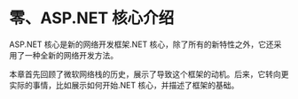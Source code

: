 # 零、ASP.NET 核心介绍

ASP.NET 核心是新的网络开发框架.NET 核心，除了所有的新特性之外，它还采用了一种全新的网络开发方法。

本章首先回顾了微软网络栈的历史，展示了导致这个框架的动机。后来，它转向更实际的事情，比如展示如何开始.NET 核心，并描述了框架的基础。